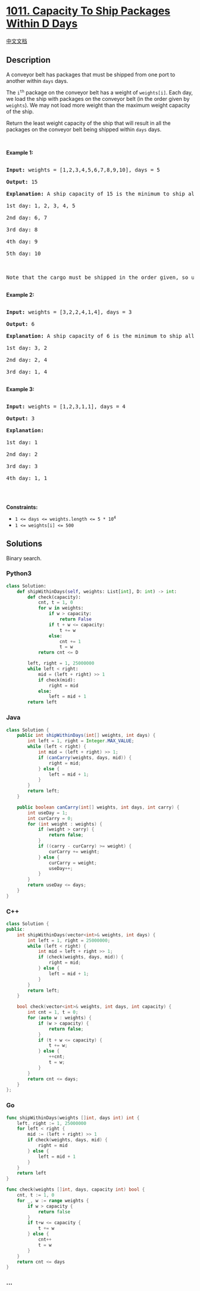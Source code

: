 # [1011. Capacity To Ship Packages Within D Days](https://leetcode.com/problems/capacity-to-ship-packages-within-d-days)

[中文文档](/solution/1000-1099/1011.Capacity%20To%20Ship%20Packages%20Within%20D%20Days/README.md)

## Description

<p>A conveyor belt has packages that must be shipped from one port to another within <code>days</code> days.</p>

<p>The <code>i<sup>th</sup></code> package on the conveyor belt has a weight of <code>weights[i]</code>. Each day, we load the ship with packages on the conveyor belt (in the order given by <code>weights</code>). We may not load more weight than the maximum weight capacity of the ship.</p>

<p>Return the least weight capacity of the ship that will result in all the packages on the conveyor belt being shipped within <code>days</code> days.</p>

<p>&nbsp;</p>

<p><strong>Example 1:</strong></p>

<pre>

<strong>Input:</strong> weights = [1,2,3,4,5,6,7,8,9,10], days = 5

<strong>Output:</strong> 15

<strong>Explanation:</strong> A ship capacity of 15 is the minimum to ship all the packages in 5 days like this:

1st day: 1, 2, 3, 4, 5

2nd day: 6, 7

3rd day: 8

4th day: 9

5th day: 10



Note that the cargo must be shipped in the order given, so using a ship of capacity 14 and splitting the packages into parts like (2, 3, 4, 5), (1, 6, 7), (8), (9), (10) is not allowed.

</pre>

<p><strong>Example 2:</strong></p>

<pre>

<strong>Input:</strong> weights = [3,2,2,4,1,4], days = 3

<strong>Output:</strong> 6

<strong>Explanation:</strong> A ship capacity of 6 is the minimum to ship all the packages in 3 days like this:

1st day: 3, 2

2nd day: 2, 4

3rd day: 1, 4

</pre>

<p><strong>Example 3:</strong></p>

<pre>

<strong>Input:</strong> weights = [1,2,3,1,1], days = 4

<strong>Output:</strong> 3

<strong>Explanation:</strong>

1st day: 1

2nd day: 2

3rd day: 3

4th day: 1, 1

</pre>

<p>&nbsp;</p>

<p><strong>Constraints:</strong></p>

<ul>
    <li><code>1 &lt;= days &lt;= weights.length &lt;= 5 * 10<sup>4</sup></code></li>
    <li><code>1 &lt;= weights[i] &lt;= 500</code></li>
</ul>

## Solutions

Binary search.

<!-- tabs:start -->

### **Python3**

```python
class Solution:
    def shipWithinDays(self, weights: List[int], D: int) -> int:
        def check(capacity):
            cnt, t = 1, 0
            for w in weights:
                if w > capacity:
                    return False
                if t + w <= capacity:
                    t += w
                else:
                    cnt += 1
                    t = w
            return cnt <= D

        left, right = 1, 25000000
        while left < right:
            mid = (left + right) >> 1
            if check(mid):
                right = mid
            else:
                left = mid + 1
        return left
```

### **Java**

```java
class Solution {
    public int shipWithinDays(int[] weights, int days) {
        int left = 1, right = Integer.MAX_VALUE;
        while (left < right) {
            int mid = (left + right) >> 1;
            if (canCarry(weights, days, mid)) {
                right = mid;
            } else {
                left = mid + 1;
            }
        }
        return left;
    }

    public boolean canCarry(int[] weights, int days, int carry) {
        int useDay = 1;
        int curCarry = 0;
        for (int weight : weights) {
            if (weight > carry) {
                return false;
            }
            if ((carry - curCarry) >= weight) {
                curCarry += weight;
            } else {
                curCarry = weight;
                useDay++;
            }
        }
        return useDay <= days;
    }
}
```

### **C++**

```cpp
class Solution {
public:
    int shipWithinDays(vector<int>& weights, int days) {
        int left = 1, right = 25000000;
        while (left < right) {
            int mid = left + right >> 1;
            if (check(weights, days, mid)) {
                right = mid;
            } else {
                left = mid + 1;
            }
        }
        return left;
    }

    bool check(vector<int>& weights, int days, int capacity) {
        int cnt = 1, t = 0;
        for (auto w : weights) {
            if (w > capacity) {
                return false;
            }
            if (t + w <= capacity) {
                t += w;
            } else {
                ++cnt;
                t = w;
            }
        }
        return cnt <= days;
    }
};
```

### **Go**

```go
func shipWithinDays(weights []int, days int) int {
	left, right := 1, 25000000
	for left < right {
		mid := (left + right) >> 1
		if check(weights, days, mid) {
			right = mid
		} else {
			left = mid + 1
		}
	}
	return left
}

func check(weights []int, days, capacity int) bool {
	cnt, t := 1, 0
	for _, w := range weights {
		if w > capacity {
			return false
		}
		if t+w <= capacity {
			t += w
		} else {
			cnt++
			t = w
		}
	}
	return cnt <= days
}
```

### **...**

```

```

<!-- tabs:end -->
